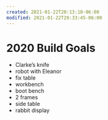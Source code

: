 ```yaml
---
created: 2021-01-22T20:13:10-06:00
modified: 2021-01-22T20:33:45-06:00
---
```


# 2020 Build Goals

* Clarke’s knife
* robot with Eleanor 
* fix table
* workbench
* boot bench
* 2 frames
* side table
* rabbit display